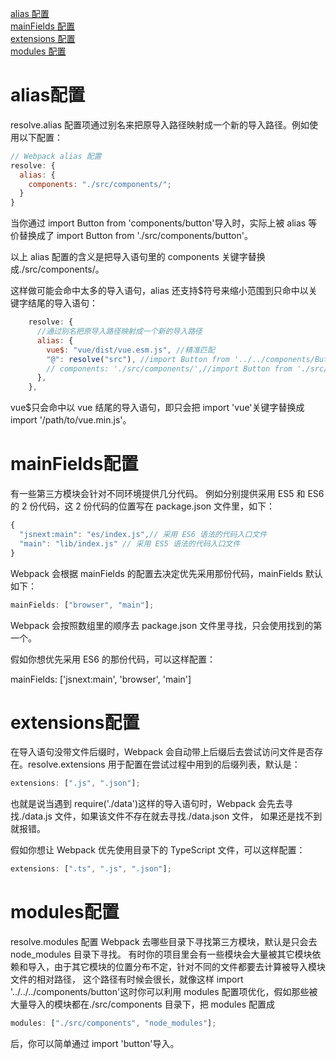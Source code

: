 <!--
 * @Descripttion: resolve配置
 * @version:
 * @Author: cholee
 * @Date: 2020-08-21 16:59:06
 * @LastEditors: cholee
 * @LastEditTime: 2020-08-25 14:21:41
-->

[alias 配置](Resolve.md#alias配置)  
[mainFields 配置](Resolve.md#mainFields配置)  
[extensions 配置](Resolve.md#extensions配置)  
[modules 配置](Resolve.md#modules配置)

# alias配置

resolve.alias 配置项通过别名来把原导入路径映射成一个新的导入路径。例如使用以下配置：

```js
// Webpack alias 配置
resolve: {
  alias: {
    components: "./src/components/";
  }
}
```

当你通过 import Button from 'components/button'导入时，实际上被 alias 等价替换成了 import Button from './src/components/button'。

以上 alias 配置的含义是把导入语句里的 components 关键字替换成./src/components/。

这样做可能会命中太多的导入语句，alias 还支持\$符号来缩小范围到只命中以关键字结尾的导入语句：

```js
    resolve: {
      //通过别名把原导入路径映射成一个新的导入路径
      alias: {
        vue$: "vue/dist/vue.esm.js", //精准匹配
        "@": resolve("src"), //import Button from '../../components/Button' => import Button from '@/components/Button'
        // components: './src/components/',//import Button from './src/components/button' => import Button from 'components/button'
      },
    },
```

vue\$只会命中以 vue 结尾的导入语句，即只会把 import 'vue'关键字替换成 import '/path/to/vue.min.js'。

# mainFields配置

有一些第三方模块会针对不同环境提供几分代码。 例如分别提供采用 ES5 和 ES6 的 2 份代码，这 2 份代码的位置写在 package.json 文件里，如下：

```js
{
  "jsnext:main": "es/index.js",// 采用 ES6 语法的代码入口文件
  "main": "lib/index.js" // 采用 ES5 语法的代码入口文件
}
```

Webpack 会根据 mainFields 的配置去决定优先采用那份代码，mainFields 默认如下：

```js
mainFields: ["browser", "main"];
```

Webpack 会按照数组里的顺序去 package.json 文件里寻找，只会使用找到的第一个。

假如你想优先采用 ES6 的那份代码，可以这样配置：

mainFields: ['jsnext:main', 'browser', 'main']

# extensions配置

在导入语句没带文件后缀时，Webpack 会自动带上后缀后去尝试访问文件是否存在。resolve.extensions 用于配置在尝试过程中用到的后缀列表，默认是：

```js
extensions: [".js", ".json"];
```

也就是说当遇到 require('./data')这样的导入语句时，Webpack 会先去寻找./data.js 文件，如果该文件不存在就去寻找./data.json 文件， 如果还是找不到就报错。

假如你想让 Webpack 优先使用目录下的 TypeScript 文件，可以这样配置：

```js
extensions: [".ts", ".js", ".json"];
```

# modules配置

resolve.modules 配置 Webpack 去哪些目录下寻找第三方模块，默认是只会去 node_modules 目录下寻找。 有时你的项目里会有一些模块会大量被其它模块依赖和导入，由于其它模块的位置分布不定，针对不同的文件都要去计算被导入模块文件的相对路径， 这个路径有时候会很长，就像这样 import '../../../components/button'这时你可以利用 modules 配置项优化，假如那些被大量导入的模块都在./src/components 目录下，把 modules 配置成

```js
modules: ["./src/components", "node_modules"];
```

后，你可以简单通过 import 'button'导入。
